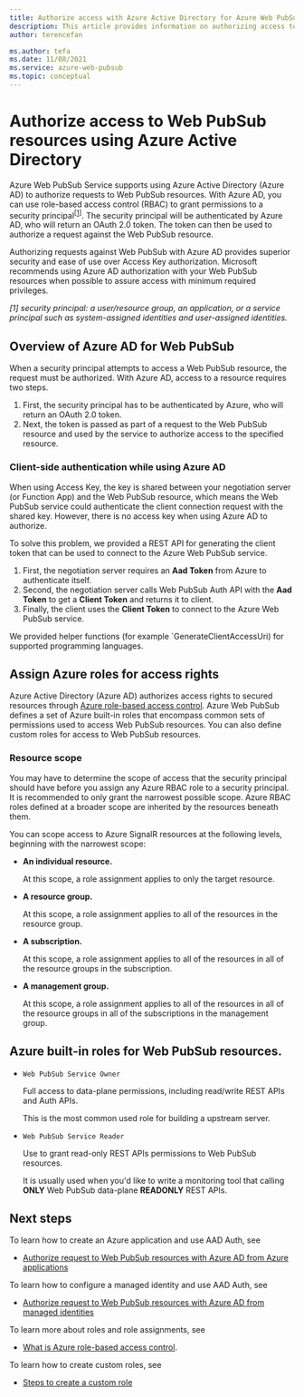 ```yaml
---
title: Authorize access with Azure Active Directory for Azure Web PubSub
description: This article provides information on authorizing access to Azure Web PubSub Service resources using Azure Active Directory. 
author: terencefan

ms.author: tefa
ms.date: 11/08/2021
ms.service: azure-web-pubsub
ms.topic: conceptual
---
```


# Authorize access to Web PubSub resources using Azure Active Directory
Azure Web PubSub Service supports using Azure Active Directory (Azure AD) to authorize requests to Web PubSub resources. With Azure AD, you can use role-based access control (RBAC) to grant permissions to a security principal<sup>[<a href="#security-principal">1</a>]</sup>. The security principal will be authenticated by Azure AD, who will return an OAuth 2.0 token. The token can then be used to authorize a request against the Web PubSub resource.

Authorizing requests against Web PubSub with Azure AD provides superior security and ease of use over Access Key authorization. Microsoft recommends using Azure AD authorization with your Web PubSub resources when possible to assure access with minimum required privileges.

<a id="security-principal"></a>
*[1] security principal: a user/resource group, an application, or a service principal such as system-assigned identities and user-assigned identities.*

## Overview of Azure AD for Web PubSub

When a security principal attempts to access a Web PubSub resource, the request must be authorized. With Azure AD, access to a resource requires two steps. 

1. First, the security principal has to be authenticated by Azure, who will return an OAuth 2.0 token. 
2. Next, the token is passed as part of a request to the Web PubSub resource and used by the service to authorize access to the specified resource.

### Client-side authentication while using Azure AD

When using Access Key, the key is shared between your negotiation server (or Function App) and the Web PubSub resource, which means the Web PubSub service could authenticate the client connection request with the shared key. However, there is no access key when using Azure AD to authorize. 

To solve this problem, we provided a REST API for generating the client token that can be used to connect to the Azure Web PubSub service.

1. First, the negotiation server requires an **Aad Token** from Azure to authenticate itself.
1. Second, the negotiation server calls Web PubSub Auth API with the **Aad Token** to get a **Client Token** and returns it to client.
1. Finally, the client uses the **Client Token** to connect to the Azure Web PubSub service.

We provided helper functions (for example `GenerateClientAccessUri) for supported programming languages.

## Assign Azure roles for access rights

Azure Active Directory (Azure AD) authorizes access rights to secured resources through [Azure role-based access control](../role-based-access-control/overview.md). Azure Web PubSub defines a set of Azure built-in roles that encompass common sets of permissions used to access Web PubSub resources. You can also define custom roles for access to Web PubSub resources.

### Resource scope

You may have to determine the scope of access that the security principal should have before you assign any Azure RBAC role to a security principal. It is recommended to only grant the narrowest possible scope. Azure RBAC roles defined at a broader scope are inherited by the resources beneath them.

You can scope access to Azure SignalR resources at the following levels, beginning with the narrowest scope:

- **An individual resource.** 

  At this scope, a role assignment applies to only the target resource.

- **A resource group.** 

  At this scope, a role assignment applies to all of the resources in the resource group.

- **A subscription.**

  At this scope, a role assignment applies to all of the resources in all of the resource groups in the subscription.

- **A management group.** 

  At this scope, a role assignment applies to all of the resources in all of the resource groups in all of the subscriptions in the management group.

## Azure built-in roles for Web PubSub resources.

- `Web PubSub Service Owner`

	Full access to data-plane permissions, including read/write REST APIs and Auth APIs.

	This is the most common used role for building a upstream server.

- `Web PubSub Service Reader`

	Use to grant read-only REST APIs permissions to Web PubSub resources.

	It is usually used when you'd like to write a monitoring tool that calling **ONLY** Web PubSub data-plane **READONLY** REST APIs.

## Next steps

To learn how to create an Azure application and use AAD Auth, see
- [Authorize request to Web PubSub resources with Azure AD from Azure applications](howto-authorize-from-application.md)

To learn how to configure a managed identity and use AAD Auth, see
- [Authorize request to Web PubSub resources with Azure AD from managed identities](howto-authorize-from-managed-identity.md)

To learn more about roles and role assignments, see 
- [What is Azure role-based access control](../role-based-access-control/overview.md).

To learn how to create custom roles, see 
- [Steps to create a custom role](../role-based-access-control/custom-roles.md#steps-to-create-a-custom-role)